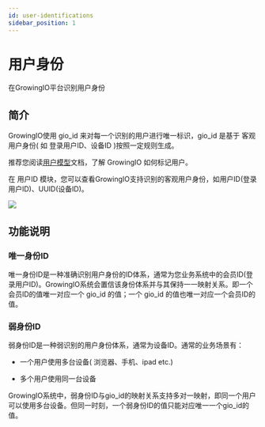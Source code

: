 ```yaml
---
id: user-identifications
sidebar_position: 1
---
```


# 用户身份

在GrowingIO平台识别用户身份


## 简介[](#jian-jie)

GrowingIO使用 gio_id 来对每一个识别的用户进行唯一标识，gio_id 是基于 客观用户身份( 如 登录用户ID、设备ID )按照一定规则生成。

推荐您阅读[用户模型](https://growingio.gitbook.io/op/v/14.7/getting-started/basic-concept/user-identifications)文档，了解 GrowingIO 如何标记用户。

在 用户ID 模块，您可以查看GrowingIO支持识别的客观用户身份，如用户ID(登录用户ID)、UUID(设备ID)。

![](/img/assets-M2qbZInaXgdm8kkNosp-MkW0P6dvbjIFcZ7_4KL-MkW0tdlvzxsEq4TOZ9Himage.png)


## 功能说明[](#gong-neng-shuo-ming)

### 唯一身份ID[](#wei-yi-shen-fen-id)

唯一身份ID是一种准确识别用户身份的ID体系，通常为您业务系统中的会员ID(登录用户ID)。GrowingIO系统会置信该身份体系并与其保持一一映射关系。即一个会员ID的值唯一对应一个 gio_id 的值；一个 gio_id 的值也唯一对应一个会员ID的值。


### 弱身份ID[](#ruo-shen-fen-id)

弱身份ID是一种弱识别的用户身份体系，通常为设备ID。通常的业务场景有：

* 一个用户使用多台设备( 浏览器、手机、ipad etc.)
    
* 多个用户使用同一台设备
    
GrowingIO系统中，弱身份ID与gio_id的映射关系支持多对一映射，即同一个用户可以使用多台设备。但同一时刻，一个弱身份ID的值只能对应唯一一个gio_id的值。
